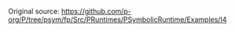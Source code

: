 Original source: https://github.com/p-org/P/tree/psym/fp/Src/PRuntimes/PSymbolicRuntime/Examples/I4

